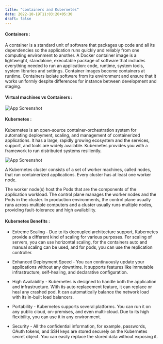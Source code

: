 ```yaml
---
title: "containers and Kubernetes"
date: 2022-10-19T11:03:20+05:30
draft: false
---
```


#### Containers :

A container is a standard unit of software that packages up code and all its dependencies so the application runs quickly and reliably from one computing environment to another. A Docker container image is a lightweight, standalone, executable package of software that includes everything needed to run an application: code, runtime, system tools, system libraries and settings.
Container images become containers at runtime. Containers isolate software from its environment and ensure that it works uniformly despite differences for instance between development and staging.

#### Virtual machines vs Containers :

![App Screenshot](images/container.png)

#### Kubernetes :

Kubernetes is an open-source container-orchestration system for automating deployment, scaling, and management of containerized applications. It has a large, rapidly growing ecosystem and the services, support, and tools are widely available. Kubernetes provides you with a framework to run distributed systems resiliently.

![App Screenshot](images/kubernetes.png)

A Kubernetes cluster consists of a set of worker machines, called nodes, that run containerized applications. Every cluster has at least one worker node.

The worker node(s) host the Pods that are the components of the application workload. The control plane manages the worker nodes and the Pods in the cluster. In production environments, the control plane usually runs across multiple computers and a cluster usually runs multiple nodes, providing fault-tolerance and high availability.

#### Kubernetes Benefits :

- Extreme Scaling - Due to its decoupled architecture support, Kubernetes provide a different kind of scaling for various purposes. For scaling of servers, you can use horizontal scaling, for the containers auto and manual scaling can be used, and for pods, you can use the replication controller.

- Enhanced Deployment Speed - You can continuously update your applications without any downtime. It supports features like immutable infrastructure, self-healing, and declarative configuration.

- High Availability - Kubernetes is designed to handle both the application and infrastructure. With its auto replacement feature, it can replace or heal any crashed pod. It can automatically balance the network load with its in-built load balancers.

- Portability - Kubernetes supports several platforms. You can run it on any public cloud, on-premises, and even multi-cloud. Due to its high flexibility, you can use it in any environment.

- Security - All the confidential information, for example, passwords, OAuth tokens, and SSH keys are stored securely on the Kubernetes secret object. You can easily replace the stored data without exposing it.
